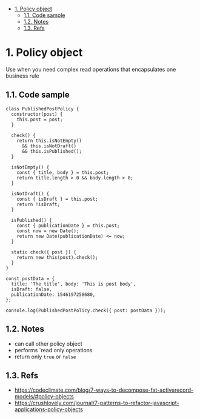 <!-- TOC -->

- [1. Policy object](#1-policy-object)
  - [1.1. Code sample](#11-code-sample)
  - [1.2. Notes](#12-notes)
  - [1.3. Refs](#13-refs)

<!-- /TOC -->

# 1. Policy object

Use when you need complex read operations that encapsulates one business rule

## 1.1. Code sample
```
class PublishedPostPolicy {
  constructor(post) {
    this.post = post;
  }

  check() {
    return this.isNotEmpty()
      && this.isNotDraft()
      && this.isPublished();
  }

  isNotEmpty() {
    const { title, body } = this.post;
    return title.length > 0 && body.length > 0;
  }

  isNotDraft() {
    const { isDraft } = this.post;
    return !isDraft;
  }

  isPublished() {
    const { publicationDate } = this.post;
    const now = new Date();
    return new Date(publicationDate) <= now;
  }

  static check({ post }) {
    return new this(post).check();
  }
}

const postData = {
  title: 'The title', body: 'This is post body',
  isDraft: false,
  publicationDate: 1546197258680,
};

console.log(PublishedPostPolicy.check({ post: postData }));

```

## 1.2. Notes
- can call other policy object
- performs `read only operations
- return only `true` or `false`

## 1.3. Refs
- https://codeclimate.com/blog/7-ways-to-decompose-fat-activerecord-models/#policy-objects
- https://crushlovely.com/journal/7-patterns-to-refactor-javascript-applications-policy-objects
